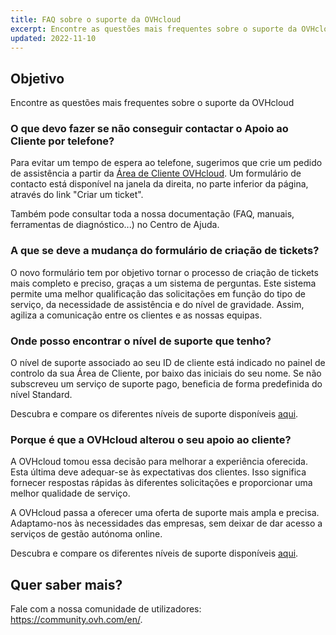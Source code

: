 ```yaml
---
title: FAQ sobre o suporte da OVHcloud
excerpt: Encontre as questões mais frequentes sobre o suporte da OVHcloud
updated: 2022-11-10
---
```



## Objetivo

Encontre as questões mais frequentes sobre o suporte da OVHcloud

### O que devo fazer se não conseguir contactar o Apoio ao Cliente por telefone?

Para evitar um tempo de espera ao telefone, sugerimos que crie um pedido de assistência a partir da [Área de Cliente OVHcloud](https://www.ovh.com/auth/?action=gotomanager&from=https://www.ovh.pt/&ovhSubsidiary=pt). Um formulário de contacto está disponível na janela da direita, no parte inferior da página, através do link "Criar um ticket".

Também pode consultar toda a nossa documentação (FAQ, manuais, ferramentas de diagnóstico...) no Centro de Ajuda.

### A que se deve a mudança do formulário de criação de tickets?

O novo formulário tem por objetivo tornar o processo de criação de tickets mais completo e preciso, graças a um sistema de perguntas. Este sistema permite uma melhor qualificação das solicitações em função do tipo de serviço, da necessidade de assistência e do nível de gravidade. Assim, agiliza a comunicação entre os clientes e as nossas equipas.

### Onde posso encontrar o nível de suporte que tenho?

O nível de suporte associado ao seu ID de cliente está indicado no painel de controlo da sua Área de Cliente, por baixo das iniciais do seu nome. Se não subscreveu um serviço de suporte pago, beneficia de forma predefinida do nível Standard.

Descubra e compare os diferentes níveis de suporte disponíveis [aqui](https://www.ovhcloud.com/pt/support-levels/).

### Porque é que a OVHcloud alterou o seu apoio ao cliente?

A OVHcloud tomou essa decisão para melhorar a experiência oferecida. Esta última deve adequar-se às expectativas dos clientes. Isso significa fornecer respostas rápidas às diferentes solicitações e proporcionar uma melhor qualidade de serviço.

A OVHcloud passa a oferecer uma oferta de suporte mais ampla e precisa. Adaptamo-nos às necessidades das empresas, sem deixar de dar acesso a serviços de gestão autónoma online.

Descubra e compare os diferentes níveis de suporte disponíveis [aqui](https://www.ovhcloud.com/pt/support-levels/).

## Quer saber mais?

Fale com a nossa comunidade de utilizadores: <https://community.ovh.com/en/>.